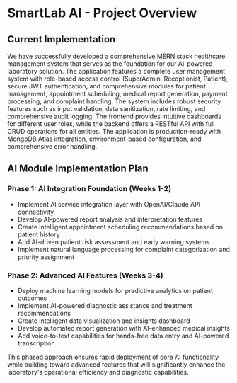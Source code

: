 # SmartLab AI - Project Overview

## Current Implementation

We have successfully developed a comprehensive MERN stack healthcare management system that serves as the foundation for our AI-powered laboratory solution. The application features a complete user management system with role-based access control (SuperAdmin, Receptionist, Patient), secure JWT authentication, and comprehensive modules for patient management, appointment scheduling, medical report generation, payment processing, and complaint handling. The system includes robust security features such as input validation, data sanitization, rate limiting, and comprehensive audit logging. The frontend provides intuitive dashboards for different user roles, while the backend offers a RESTful API with full CRUD operations for all entities. The application is production-ready with MongoDB Atlas integration, environment-based configuration, and comprehensive error handling.

## AI Module Implementation Plan

### Phase 1: AI Integration Foundation (Weeks 1-2)
- Implement AI service integration layer with OpenAI/Claude API connectivity
- Develop AI-powered report analysis and interpretation features
- Create intelligent appointment scheduling recommendations based on patient history
- Add AI-driven patient risk assessment and early warning systems
- Implement natural language processing for complaint categorization and priority assignment

### Phase 2: Advanced AI Features (Weeks 3-4)
- Deploy machine learning models for predictive analytics on patient outcomes
- Implement AI-powered diagnostic assistance and treatment recommendations
- Create intelligent data visualization and insights dashboard
- Develop automated report generation with AI-enhanced medical insights
- Add voice-to-text capabilities for hands-free data entry and AI-powered transcription

This phased approach ensures rapid deployment of core AI functionality while building toward advanced features that will significantly enhance the laboratory's operational efficiency and diagnostic capabilities.
